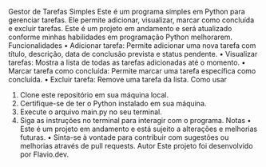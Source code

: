 Gestor de Tarefas Simples
Este é um programa simples em Python para gerenciar tarefas. Ele permite adicionar, visualizar, marcar como concluída e excluir tarefas. Este é um projeto em andamento e será atualizado conforme minhas habilidades em programação Python melhorarem.
Funcionalidades
•	Adicionar tarefa: Permite adicionar uma nova tarefa com título, descrição, data de conclusão prevista e status pendente.
•	Visualizar tarefas: Mostra a lista de todas as tarefas adicionadas até o momento.
•	Marcar tarefa como concluída: Permite marcar uma tarefa específica como concluída.
•	Excluir tarefa: Remove uma tarefa da lista.
Como usar
1.	Clone este repositório em sua máquina local.
2.	Certifique-se de ter o Python instalado em sua máquina.
3.	Execute o arquivo main.py no seu terminal.
4.	Siga as instruções no terminal para interagir com o programa.
Notas
•	Este é um projeto em andamento e está sujeito a alterações e melhorias futuras.
•	Sinta-se à vontade para contribuir com sugestões ou melhorias através de pull requests.
Autor
Este projeto foi desenvolvido por Flavio.dev.
